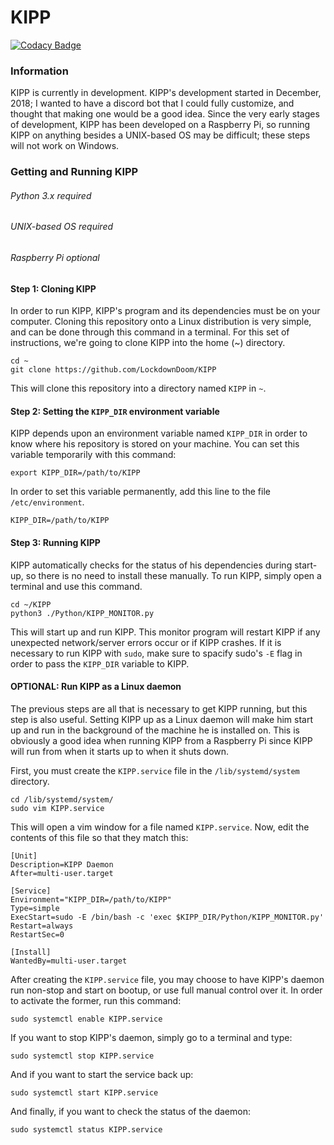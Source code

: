 # KIPP
[![Codacy Badge](https://api.codacy.com/project/badge/Grade/4ff9da4213c241baa013284e6e6848bc)](https://www.codacy.com/app/LockdownDoom/KIPP?utm_source=github.com&amp;utm_medium=referral&amp;utm_content=LockdownDoom/KIPP&amp;utm_campaign=Badge_Grade)
### Information
KIPP is currently in development. KIPP's development started in December, 2018; I wanted to have a discord bot that I could fully customize, and thought that making one would be a good idea. Since the very early stages of development, KIPP has been developed on a Raspberry Pi, so running KIPP on anything besides a UNIX-based OS may be difficult; these steps will not work on Windows.

### Getting and Running KIPP
###### Python 3.x required
###### UNIX-based OS required
###### Raspberry Pi optional
#### Step 1: Cloning KIPP
In order to run KIPP, KIPP's program and its dependencies must be on your computer. Cloning this repository onto a Linux distribution is very simple, and can be done through this command in a terminal. For this set of instructions, we're going to clone KIPP into the home (~) directory.
```
cd ~
git clone https://github.com/LockdownDoom/KIPP
```
This will clone this repository into a directory named `KIPP` in `~`.
#### Step 2: Setting the `KIPP_DIR` environment variable
KIPP depends upon an environment variable named `KIPP_DIR` in order to know where his repository is stored on your machine. You can set this variable temporarily with this command:
```
export KIPP_DIR=/path/to/KIPP
```
In order to set this variable permanently, add this line to the file `/etc/environment`.
```
KIPP_DIR=/path/to/KIPP
```
#### Step 3: Running KIPP
KIPP automatically checks for the status of his dependencies during start-up, so there is no need to install these manually. To run KIPP, simply open a terminal and use this command.
```
cd ~/KIPP
python3 ./Python/KIPP_MONITOR.py
```
This will start up and run KIPP. This monitor program will restart KIPP if any unexpected network/server errors occur or if KIPP crashes. If it is necessary to run KIPP with `sudo`, make sure to spacify sudo's `-E` flag in order to pass the `KIPP_DIR` variable to KIPP.
#### OPTIONAL: Run KIPP as a Linux daemon
The previous steps are all that is necessary to get KIPP running, but this step is also useful. Setting KIPP up as a Linux daemon will make him start up and run in the background of the machine he is installed on. This is obviously a good idea when running KIPP from a Raspberry Pi since KIPP will run from when it starts up to when it shuts down.

First, you must create the `KIPP.service` file in the `/lib/systemd/system` directory.
```
cd /lib/systemd/system/
sudo vim KIPP.service
```
This will open a vim window for a file named `KIPP.service`. Now, edit the contents of this file so that they match this:
```
[Unit]
Description=KIPP Daemon
After=multi-user.target

[Service]
Environment="KIPP_DIR=/path/to/KIPP"
Type=simple
ExecStart=sudo -E /bin/bash -c 'exec $KIPP_DIR/Python/KIPP_MONITOR.py'
Restart=always
RestartSec=0

[Install]
WantedBy=multi-user.target
```
After creating the `KIPP.service` file, you may choose to have KIPP's daemon run non-stop and start on bootup, or use full manual control over it. In order to activate the former, run this command:
```
sudo systemctl enable KIPP.service
```
If you want to stop KIPP's daemon, simply go to a terminal and type:
```
sudo systemctl stop KIPP.service
```
And if you want to start the service back up:
```
sudo systemctl start KIPP.service
```
And finally, if you want to check the status of the daemon:
```
sudo systemctl status KIPP.service
```
